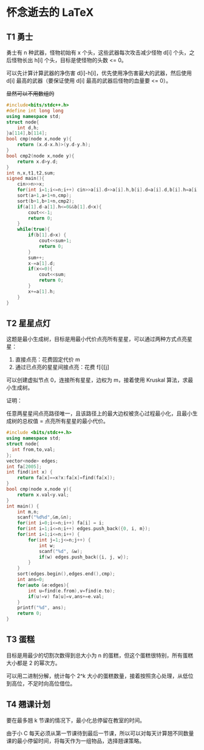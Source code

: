 ﻿# 怀念逝去的 LaTeX

## T1 勇士

勇士有 n 种武器，怪物初始有 x 个头，这些武器每次攻击减少怪物 d[i] 个头，之后怪物长出 h[i] 个头，目标是使怪物的头数 <= 0。

可以先计算计算武器的净伤害 d[i]-h[i]，优先使用净伤害最大的武器，然后使用 d[i] 最高的武器（要保证使用 d[i] 最高的武器后怪物的血量要 <= 0）。

~~显然可以不用数组的~~

```cpp
#include<bits/stdc++.h>
#define int long long
using namespace std;
struct node{
	int d,h;
}a[114],b[114];
bool cmp(node x,node y){
	return (x.d-x.h)>(y.d-y.h);
}
bool cmp2(node x,node y){
	return x.d>y.d;
}
int n,x,t1,t2,sum;
signed main(){
	cin>>n>>x;
	for(int i=1;i<=n;i++) cin>>a[i].d>>a[i].h,b[i].d=a[i].d,b[i].h=a[i].h;
	sort(a+1,a+1+n,cmp);
	sort(b+1,b+1+n,cmp2);
	if(a[1].d-a[1].h<=0&&b[1].d<x){
		cout<<-1;
		return 0;
	}
	while(true){
		if(b[1].d>x) {
			cout<<sum+1;
			return 0;
		}
		sum++;
		x-=a[1].d;
		if(x<=0){
			cout<<sum;
			return 0;
		}
		x+=a[1].h;
	}
}
```

## T2 星星点灯

这题是最小生成树，目标是用最小代价点亮所有星星，可以通过两种方式点亮星星：

1. 直接点亮：花费固定代价 m
2. 通过已点亮的星星间接点亮：花费 f[i][j]

可以创建虚拟节点 0，连接所有星星，边权为 m，接着使用 Kruskal 算法，求最小生成树。

证明：

任意两星星间点亮路径唯一，且该路径上的最大边权被贪心过程最小化，且最小生成树的总权值 = 点亮所有星星的最小代价。

```cpp
#include <bits/stdc++.h>
using namespace std;
struct node{
  int from,to,val;
};
vector<node> edges;
int fa[2005];
int find(int x) { 
    return fa[x]==x?x:fa[x]=find(fa[x]); 
}
bool cmp(node x,node y){
    return x.val<y.val;
}
int main() {
    int m,n;
    scanf("%d%d",&m,&n);
    for(int i=0;i<=n;i++) fa[i] = i;
    for(int i=1;i<=n;i++) edges.push_back({0, i, m});
    for(int i=1;i<=n;i++) {
        for(int j=1;j<=n;j++) {
            int w;
			scanf("%d", &w);
            if(w) edges.push_back({i, j, w});
        }
    }
    sort(edges.begin(),edges.end(),cmp);
    int ans=0;
    for(auto &e:edges){
        int u=find(e.from),v=find(e.to);
        if(u!=v) fa[u]=v,ans+=e.val;
    }
    printf("%d", ans);
    return 0;
}
```

## T3 蛋糕

目标是用最少的切割次数得到总大小为 n 的蛋糕，但这个蛋糕很特别，所有蛋糕大小都是 2 的幂次方。

可以用二进制分解，统计每个 2^k 大小的蛋糕数量，接着按照贪心处理，从低位到高位，不足时向高位借位。

## T4 翘课计划

要在最多翘 k 节课的情况下，最小化总停留在教室的时间。

由于小 C 每天必须从第一节课待到最后一节课，所以可以对每天计算翘不同数量课的最小停留时间，将每天作为一组物品，选择翘课策略。
